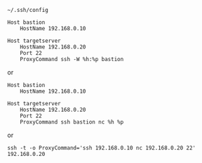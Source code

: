 
`~/.ssh/config`

```sshconfig
Host bastion
	HostName 192.168.0.10

Host targetserver
	HostName 192.168.0.20
	Port 22
	ProxyCommand ssh -W %h:%p bastion
```

or

```sshconfig
Host bastion
	HostName 192.168.0.10

Host targetserver
	HostName 192.168.0.20
	Port 22
	ProxyCommand ssh bastion nc %h %p
```

or

```
ssh -t -o ProxyCommand='ssh 192.168.0.10 nc 192.168.0.20 22' 192.168.0.20
```

